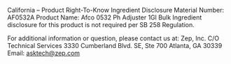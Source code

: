  
 
 
California – Product Right-To-Know Ingredient Disclosure 
Material Number: AF0532A 
Product Name: Afco 0532 Ph Adjuster 1Gl Bulk 
Ingredient disclosure for this product is not required per SB 258 Regulation. 
 
For additional information or question, please contact us at: 
Zep, Inc. 
C/O Technical Services 
3330 Cumberland Blvd. SE, Ste 700 
Atlanta, GA 30339 
Email: asktech@zep.com 
 
 
 
 

